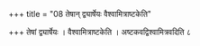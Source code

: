 +++
title = "08 तेषान् द्व्यार्षेयः वैश्वामित्राष्टकेति"

+++
तेषां द्व्यार्षेयः । वैश्वामित्राष्टकेति । अष्टकवद्विश्वामित्रवदिति ८